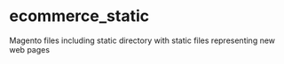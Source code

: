 ecommerce_static
================

Magento files including static directory with static files representing new web pages
